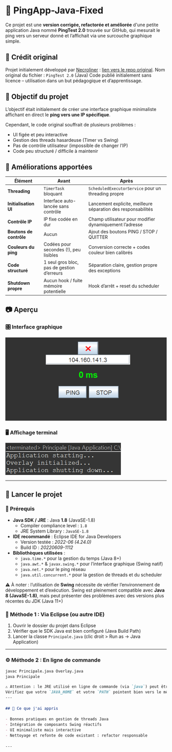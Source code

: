 # 📡 PingApp-Java-Fixed

Ce projet est une **version corrigée, refactorée et améliorée** d'une petite application Java nommé **PingTest 2.0** trouvée sur GitHub, qui mesurait le ping vers un serveur donné et l’affichait via une surcouche graphique simple.

## 🙏 Crédit original

Projet initialement développé par [Necroliner](https://github.com/Necroliner) : [lien vers le repo original](https://github.com/Necroliner/PingTest.git).
Nom original du fichier : `PingTest 2.0` (Java)
Code publié initialement sans licence – utilisation dans un but pédagogique et d’apprentissage.

## 🎯 Objectif du projet

L’objectif était initialement de créer une interface graphique minimaliste affichant en direct le **ping vers une IP spécifique**.

Cependant, le code original souffrait de plusieurs problèmes :
- UI figée et peu interactive
- Gestion des threads hasardeuse (Timer vs Swing)
- Pas de contrôle utilisateur (impossible de changer l’IP)
- Code peu structuré / difficile à maintenir

## 🔧 Améliorations apportées

| Élément                  | Avant                                           | Après                                                        |
|--------------------------|--------------------------------------------------|---------------------------------------------------------------|
| **Threading**            | `TimerTask` bloquant                            | `ScheduledExecutorService` pour un threading propre           |
| **Initialisation UI**    | Interface auto-lancée sans contrôle             | Lancement explicite, meilleure séparation des responsabilités |
| **Contrôle IP**          | IP fixe codée en dur                            | Champ utilisateur pour modifier dynamiquement l’adresse       |
| **Boutons de contrôle**  | Aucun                                           | Ajout des boutons PING / STOP / QUITTER                       |
| **Couleurs du ping**     | Codées pour secondes (!), peu lisibles          | Conversion correcte + codes couleur bien calibrés             |
| **Code structuré**       | 1 seul gros bloc, pas de gestion d’erreurs      | Séparation claire, gestion propre des exceptions              |
| **Shutdown propre**      | Aucun hook / fuite mémoire potentielle          | Hook d’arrêt + reset du scheduler                             |

## 📷 Aperçu

### 🎛️ Interface graphique

![Interface Ping](./screenshot_gui.png)

### 🖥️ Affichage terminal

![Terminal](./screenshot_terminal.png)

---

## 🚀 Lancer le projet

### 🧰 Prérequis

- **Java SDK / JRE** : Java **1.8** (JavaSE-1.8)
  - Compiler compliance level : `1.8`
  - JRE System Library : `JavaSE-1.8`
- **IDE recommandé** : Eclipse IDE for Java Developers
  - Version testée : *2022-06 (4.24.0)*
  - Build ID : *20220609-1112*
- **Bibliothèques utilisées** :
  - `java.time.*` pour la gestion du temps (Java 8+)
  - `java.awt.*` & `javax.swing.*` pour l’interface graphique (Swing natif)
  - `java.net.*` pour le ping réseau
  - `java.util.concurrent.*` pour la gestion de threads et du scheduler

⚠️ À noter : l’utilisation de **Swing** nécessite de vérifier l’environnement de développement et d’exécution. Swing est pleinement compatible avec **Java 8 (JavaSE-1.8)**, mais peut présenter des problèmes avec des versions plus récentes du JDK (Java 11+)

### 🚀 Méthode 1 : Via Eclipse (ou autre IDE)

1. Ouvrir le dossier du projet dans Eclipse
2. Vérifier que le SDK Java est bien configuré (Java Build Path)
3. Lancer la classe `Principale.java` (clic droit > Run as → Java Application)

---

### ⚙️ Méthode 2 : En ligne de commande

```bash
javac Principale.java Overlay.java
java Principale
```
 ```markdown
⚠️ Attention : le JRE utilisé en ligne de commande (via `java`) peut être différent de celui configuré dans Eclipse.
Vérifiez que votre `JAVA_HOME` et votre `PATH` pointent bien vers le même JDK/JRE que celui utilisé en IDE, sinon vous pourriez avoir des différences entre IDE & CLI.
---

## 🧠 Ce que j'ai appris

- Bonnes pratiques en gestion de threads Java
- Intégration de composants Swing réactifs
- UI minimaliste mais interactive
- Nettoyage et refonte de code existant : refactor responsable

---
